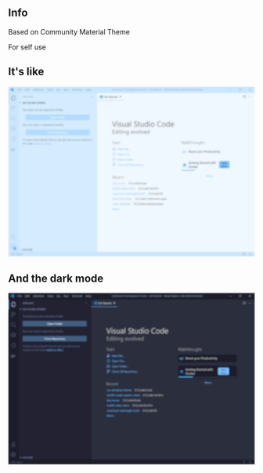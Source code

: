 <!--
 * @Author: YornQiu
 * @Date: 2021-10-14 17:28:14
 * @LastEditors: YornQiu
 * @LastEditTime: 2021-10-17 20:25:57
 * @Description: file content
 * @FilePath: \vsc-aliceblue-theme\README.md
-->

## Info

Based on Community Material Theme

For self use


## It's like
![Aliceblue Theme](./img/aliceblue-theme.png)

## And the dark mode
![Aliceblue Theme Dark](./img/aliceblue-theme-dark.png)
